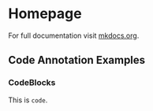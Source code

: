 # Homepage

For full documentation visit [mkdocs.org](https://www.mkdocs.org).

## Code Annotation Examples

### CodeBlocks

This is `code`.